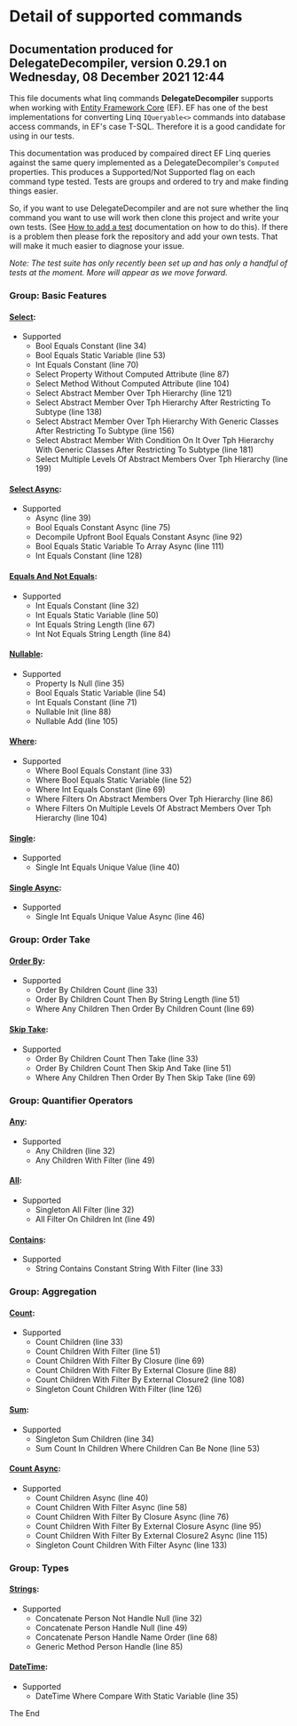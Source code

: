 Detail of supported commands
============
## Documentation produced for DelegateDecompiler, version 0.29.1 on Wednesday, 08 December 2021 12:44

This file documents what linq commands **DelegateDecompiler** supports when
working with [Entity Framework Core](https://docs.microsoft.com/en-us/ef/core/) (EF).
EF has one of the best implementations for converting Linq `IQueryable<>` commands into database
access commands, in EF's case T-SQL. Therefore it is a good candidate for using in our tests.

This documentation was produced by compaired direct EF Linq queries against the same query implemented
as a DelegateDecompiler's `Computed` properties. This produces a Supported/Not Supported flag
on each command type tested. Tests are groups and ordered to try and make finding things
easier.

So, if you want to use DelegateDecompiler and are not sure whether the linq command
you want to use will work then clone this project and write your own tests.
(See [How to add a test](HowToAddMoreTests.md) documentation on how to do this). 
If there is a problem then please fork the repository and add your own tests. 
That will make it much easier to diagnose your issue.

*Note: The test suite has only recently been set up and has only a handful of tests at the moment.
More will appear as we move forward.*


### Group: Basic Features
#### [Select](../TestGroup05BasicFeatures/Test01Select.cs):
- Supported
  * Bool Equals Constant (line 34)
  * Bool Equals Static Variable (line 53)
  * Int Equals Constant (line 70)
  * Select Property Without Computed Attribute (line 87)
  * Select Method Without Computed Attribute (line 104)
  * Select Abstract Member Over Tph Hierarchy (line 121)
  * Select Abstract Member Over Tph Hierarchy After Restricting To Subtype (line 138)
  * Select Abstract Member Over Tph Hierarchy With Generic Classes After Restricting To Subtype (line 156)
  * Select Abstract Member With Condition On It Over Tph Hierarchy With Generic Classes After Restricting To Subtype (line 181)
  * Select Multiple Levels Of Abstract Members Over Tph Hierarchy (line 199)

#### [Select Async](../TestGroup05BasicFeatures/Test02SelectAsync.cs):
- Supported
  * Async (line 39)
  * Bool Equals Constant Async (line 75)
  * Decompile Upfront Bool Equals Constant Async (line 92)
  * Bool Equals Static Variable To Array Async (line 111)
  * Int Equals Constant (line 128)

#### [Equals And Not Equals](../TestGroup05BasicFeatures/Test03EqualsAndNotEquals.cs):
- Supported
  * Int Equals Constant (line 32)
  * Int Equals Static Variable (line 50)
  * Int Equals String Length (line 67)
  * Int Not Equals String Length (line 84)

#### [Nullable](../TestGroup05BasicFeatures/Test04Nullable.cs):
- Supported
  * Property Is Null (line 35)
  * Bool Equals Static Variable (line 54)
  * Int Equals Constant (line 71)
  * Nullable Init (line 88)
  * Nullable Add (line 105)

#### [Where](../TestGroup05BasicFeatures/Test05Where.cs):
- Supported
  * Where Bool Equals Constant (line 33)
  * Where Bool Equals Static Variable (line 52)
  * Where Int Equals Constant (line 69)
  * Where Filters On Abstract Members Over Tph Hierarchy (line 86)
  * Where Filters On Multiple Levels Of Abstract Members Over Tph Hierarchy (line 104)

#### [Single](../TestGroup05BasicFeatures/Test10Single.cs):
- Supported
  * Single Int Equals Unique Value (line 40)

#### [Single Async](../TestGroup05BasicFeatures/Test11SingleAsync.cs):
- Supported
  * Single Int Equals Unique Value Async (line 46)


### Group: Order Take
#### [Order By](../TestGroup10OrderTake/Test01OrderBy.cs):
- Supported
  * Order By Children Count (line 33)
  * Order By Children Count Then By String Length (line 51)
  * Where Any Children Then Order By Children Count (line 69)

#### [Skip Take](../TestGroup10OrderTake/Test02SkipTake.cs):
- Supported
  * Order By Children Count Then Take (line 33)
  * Order By Children Count Then Skip And Take (line 51)
  * Where Any Children Then Order By Then Skip Take (line 69)


### Group: Quantifier Operators
#### [Any](../TestGroup12QuantifierOperators/Test01Any.cs):
- Supported
  * Any Children (line 32)
  * Any Children With Filter (line 49)

#### [All](../TestGroup12QuantifierOperators/Test02All.cs):
- Supported
  * Singleton All Filter (line 32)
  * All Filter On Children Int (line 49)

#### [Contains](../TestGroup12QuantifierOperators/Test03Contains.cs):
- Supported
  * String Contains Constant String With Filter (line 33)


### Group: Aggregation
#### [Count](../TestGroup15Aggregation/Test01Count.cs):
- Supported
  * Count Children (line 33)
  * Count Children With Filter (line 51)
  * Count Children With Filter By Closure (line 69)
  * Count Children With Filter By External Closure (line 88)
  * Count Children With Filter By External Closure2 (line 108)
  * Singleton Count Children With Filter (line 126)

#### [Sum](../TestGroup15Aggregation/Test02Sum.cs):
- Supported
  * Singleton Sum Children (line 34)
  * Sum Count In Children Where Children Can Be None (line 53)

#### [Count Async](../TestGroup15Aggregation/Test03CountAsync.cs):
- Supported
  * Count Children Async (line 40)
  * Count Children With Filter Async (line 58)
  * Count Children With Filter By Closure Async (line 76)
  * Count Children With Filter By External Closure Async (line 95)
  * Count Children With Filter By External Closure2 Async (line 115)
  * Singleton Count Children With Filter Async (line 133)


### Group: Types
#### [Strings](../TestGroup50Types/Test01Strings.cs):
- Supported
  * Concatenate Person Not Handle Null (line 32)
  * Concatenate Person Handle Null (line 49)
  * Concatenate Person Handle Name Order (line 68)
  * Generic Method Person Handle (line 85)

#### [DateTime](../TestGroup50Types/Test05DateTime.cs):
- Supported
  * DateTime Where Compare With Static Variable (line 35)



The End
